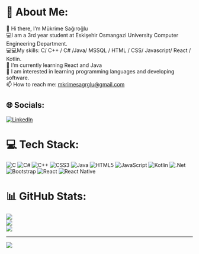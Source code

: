 # 💫 About Me:
👋 Hi there, I’m Mükrime Sağıroğlu<br>💻I am a 3rd year student at Eskişehir Osmangazi University Computer Engineering Department.<br>💻💻My skills: C/ C++ / C# /Java/ MSSQL / HTML / CSS/ Javascript/ React / Kotlin.<br>🌱 I’m currently learning React and Java<br>👀 I am interested in learning programming languages and developing software.<br>📫 How to reach me: mkrimesagrglu@gmail.com

## 🌐 Socials:
[![LinkedIn](https://img.shields.io/badge/LinkedIn-%230077B5.svg?logo=linkedin&logoColor=white)](https://linkedin.com/in/https://www.linkedin.com/in/m%C3%BCkrime-sa%C4%9F%C4%B1ro%C4%9Flu-68834a202/) 

# 💻 Tech Stack:
![C](https://img.shields.io/badge/c-%2300599C.svg?style=for-the-badge&logo=c&logoColor=white) ![C#](https://img.shields.io/badge/c%23-%23239120.svg?style=for-the-badge&logo=c-sharp&logoColor=white) ![C++](https://img.shields.io/badge/c++-%2300599C.svg?style=for-the-badge&logo=c%2B%2B&logoColor=white) ![CSS3](https://img.shields.io/badge/css3-%231572B6.svg?style=for-the-badge&logo=css3&logoColor=white) ![Java](https://img.shields.io/badge/java-%23ED8B00.svg?style=for-the-badge&logo=java&logoColor=white) ![HTML5](https://img.shields.io/badge/html5-%23E34F26.svg?style=for-the-badge&logo=html5&logoColor=white) ![JavaScript](https://img.shields.io/badge/javascript-%23323330.svg?style=for-the-badge&logo=javascript&logoColor=%23F7DF1E) ![Kotlin](https://img.shields.io/badge/kotlin-%230095D5.svg?style=for-the-badge&logo=kotlin&logoColor=white) ![.Net](https://img.shields.io/badge/.NET-5C2D91?style=for-the-badge&logo=.net&logoColor=white) ![Bootstrap](https://img.shields.io/badge/bootstrap-%23563D7C.svg?style=for-the-badge&logo=bootstrap&logoColor=white) ![React](https://img.shields.io/badge/react-%2320232a.svg?style=for-the-badge&logo=react&logoColor=%2361DAFB) ![React Native](https://img.shields.io/badge/react_native-%2320232a.svg?style=for-the-badge&logo=react&logoColor=%2361DAFB)

# 📊 GitHub Stats:
![](https://github-readme-stats.vercel.app/api?username=mukrime-s&theme=vue-dark&hide_border=true&include_all_commits=false&count_private=false)<br/>
![](https://github-readme-streak-stats.herokuapp.com/?user=mukrime-s&theme=vue-dark&hide_border=true)<br/>
![](https://github-readme-stats.vercel.app/api/top-langs/?username=mukrime-s&theme=vue-dark&hide_border=true&include_all_commits=false&count_private=false&layout=compact)

---
[![](https://visitcount.itsvg.in/api?id=mukrime-s&icon=0&color=1)](https://visitcount.itsvg.in)

<!-- Proudly created with GPRM ( https://gprm.itsvg.in ) -->
